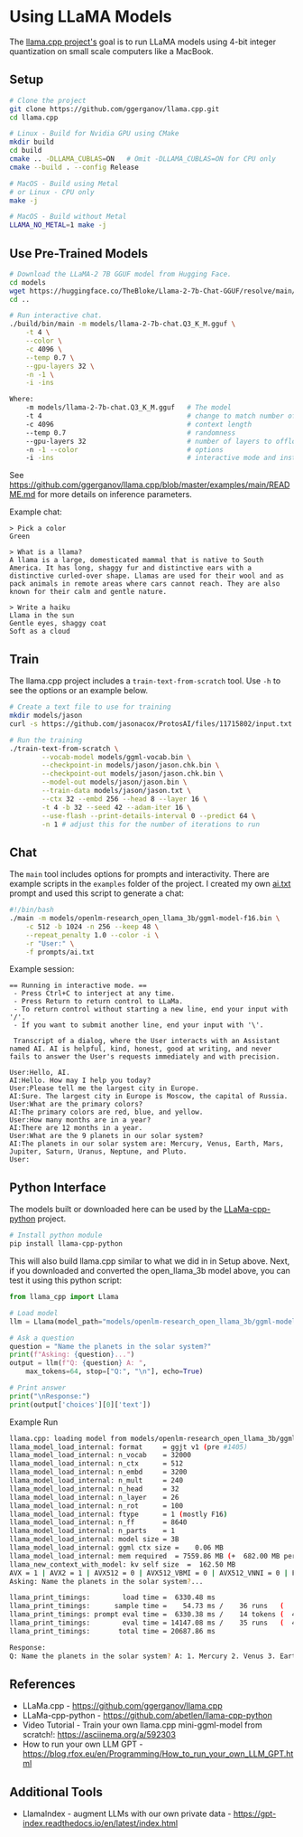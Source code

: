 # Using LLaMA Models

The [llama.cpp project's](https://github.com/ggerganov/llama.cpp) goal is to run LLaMA models using 4-bit integer quantization on small scale computers like a MacBook.

## Setup

```bash
# Clone the project
git clone https://github.com/ggerganov/llama.cpp.git
cd llama.cpp

# Linux - Build for Nvidia GPU using CMake
mkdir build
cd build
cmake .. -DLLAMA_CUBLAS=ON   # Omit -DLLAMA_CUBLAS=ON for CPU only
cmake --build . --config Release

# MacOS - Build using Metal
# or Linux - CPU only
make -j

# MacOS - Build without Metal
LLAMA_NO_METAL=1 make -j
```

## Use Pre-Trained Models

```bash
# Download the LLaMA-2 7B GGUF model from Hugging Face.
cd models
wget https://huggingface.co/TheBloke/Llama-2-7b-Chat-GGUF/resolve/main/llama-2-7b-chat.Q3_K_M.gguf
cd ..

# Run interactive chat.
./build/bin/main -m models/llama-2-7b-chat.Q3_K_M.gguf \
    -t 4 \
    --color \
    -c 4096 \
    --temp 0.7 \
    --gpu-layers 32 \
    -n -1 \
    -i -ins 

Where:
    -m models/llama-2-7b-chat.Q3_K_M.gguf   # The model
    -t 4                                    # change to match number of CPU cores
    -c 4096                                 # context length
    --temp 0.7                              # randomness 
    --gpu-layers 32                         # number of layers to offload to GPU - remove if cpu only
    -n -1 --color                           # options 
    -i -ins                                 # interactive mode and instruction
```

See https://github.com/ggerganov/llama.cpp/blob/master/examples/main/README.md for more details on inference parameters.

Example chat:

```
> Pick a color
Green

> What is a llama?
A llama is a large, domesticated mammal that is native to South America. It has long, shaggy fur and distinctive ears with a distinctive curled-over shape. Llamas are used for their wool and as pack animals in remote areas where cars cannot reach. They are also known for their calm and gentle nature.

> Write a haiku
Llama in the sun
Gentle eyes, shaggy coat
Soft as a cloud
```

## Train

The llama.cpp project includes a `train-text-from-scratch` tool. Use `-h` to see the options or an example below.

```bash
# Create a text file to use for training
mkdir models/jason
curl -s https://github.com/jasonacox/ProtosAI/files/11715802/input.txt > models/jason/jason.txt

# Run the training
./train-text-from-scratch \
        --vocab-model models/ggml-vocab.bin \
        --checkpoint-in models/jason/jason.chk.bin \
        --checkpoint-out models/jason/jason.chk.bin \
        --model-out models/jason/jason.bin \
        --train-data models/jason/jason.txt \
        --ctx 32 --embd 256 --head 8 --layer 16 \
        -t 4 -b 32 --seed 42 --adam-iter 16 \
        --use-flash --print-details-interval 0 --predict 64 \
        -n 1 # adjust this for the number of iterations to run
```

## Chat

The `main` tool includes options for prompts and interactivity. There are example scripts in the `examples` folder of the project. I created my own [ai.txt](ai.txt) prompt and used this script to generate a chat:

```bash
#!/bin/bash
./main -m models/openlm-research_open_llama_3b/ggml-model-f16.bin \
    -c 512 -b 1024 -n 256 --keep 48 \
	--repeat_penalty 1.0 --color -i \
	-r "User:" \
	-f prompts/ai.txt

```
Example session:

```
== Running in interactive mode. ==
 - Press Ctrl+C to interject at any time.
 - Press Return to return control to LLaMa.
 - To return control without starting a new line, end your input with '/'.
 - If you want to submit another line, end your input with '\'.

 Transcript of a dialog, where the User interacts with an Assistant named AI. AI is helpful, kind, honest, good at writing, and never fails to answer the User's requests immediately and with precision.

User:Hello, AI.
AI:Hello. How may I help you today?
User:Please tell me the largest city in Europe.
AI:Sure. The largest city in Europe is Moscow, the capital of Russia.
User:What are the primary colors?
AI:The primary colors are red, blue, and yellow.
User:How many months are in a year?
AI:There are 12 months in a year.
User:What are the 9 planets in our solar system?
AI:The planets in our solar system are: Mercury, Venus, Earth, Mars, Jupiter, Saturn, Uranus, Neptune, and Pluto.
User:
```

## Python Interface

The models built or downloaded here can be used by the [LLaMa-cpp-python](https://github.com/abetlen/llama-cpp-python) project.

```bash
# Install python module
pip install llama-cpp-python
```

This will also build llama.cpp similar to what we did in in Setup above. Next, if you downloaded and converted the open_llama_3b model above, you can test it using this python script:

```python
from llama_cpp import Llama

# Load model
llm = Llama(model_path="models/openlm-research_open_llama_3b/ggml-model-f16.bin")

# Ask a question
question = "Name the planets in the solar system?"
print(f"Asking: {question}...")
output = llm(f"Q: {question} A: ", 
    max_tokens=64, stop=["Q:", "\n"], echo=True)

# Print answer
print("\nResponse:")
print(output['choices'][0]['text'])
```

Example Run

```bash
llama.cpp: loading model from models/openlm-research_open_llama_3b/ggml-model-f16.bin
llama_model_load_internal: format     = ggjt v1 (pre #1405)
llama_model_load_internal: n_vocab    = 32000
llama_model_load_internal: n_ctx      = 512
llama_model_load_internal: n_embd     = 3200
llama_model_load_internal: n_mult     = 240
llama_model_load_internal: n_head     = 32
llama_model_load_internal: n_layer    = 26
llama_model_load_internal: n_rot      = 100
llama_model_load_internal: ftype      = 1 (mostly F16)
llama_model_load_internal: n_ff       = 8640
llama_model_load_internal: n_parts    = 1
llama_model_load_internal: model size = 3B
llama_model_load_internal: ggml ctx size =    0.06 MB
llama_model_load_internal: mem required  = 7559.86 MB (+  682.00 MB per state)
llama_new_context_with_model: kv self size  =  162.50 MB
AVX = 1 | AVX2 = 1 | AVX512 = 0 | AVX512_VBMI = 0 | AVX512_VNNI = 0 | FMA = 1 | NEON = 0 | ARM_FMA = 0 | F16C = 1 | FP16_VA = 0 | WASM_SIMD = 0 | BLAS = 1 | SSE3 = 1 | VSX = 0 | 
Asking: Name the planets in the solar system?...

llama_print_timings:        load time =  6330.48 ms
llama_print_timings:      sample time =    54.73 ms /    36 runs   (    1.52 ms per token,   657.77 tokens per second)
llama_print_timings: prompt eval time =  6330.38 ms /    14 tokens (  452.17 ms per token,     2.21 tokens per second)
llama_print_timings:        eval time = 14147.08 ms /    35 runs   (  404.20 ms per token,     2.47 tokens per second)
llama_print_timings:       total time = 20687.86 ms

Response:
Q: Name the planets in the solar system? A: 1. Mercury 2. Venus 3. Earth 4. Mars 5. Jupiter 6. Saturn 7. Uranus 8. Neptune
```

## References

* LLaMa.cpp - https://github.com/ggerganov/llama.cpp
* LLaMa-cpp-python - https://github.com/abetlen/llama-cpp-python
* Video Tutorial - Train your own llama.cpp mini-ggml-model from scratch!: https://asciinema.org/a/592303
* How to run your own LLM GPT - https://blog.rfox.eu/en/Programming/How_to_run_your_own_LLM_GPT.html

## Additional Tools

* LlamaIndex - augment LLMs with our own private data - https://gpt-index.readthedocs.io/en/latest/index.html

